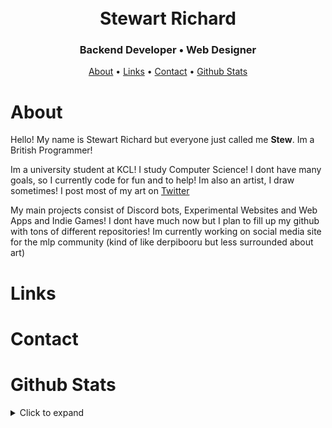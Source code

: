 <h1 align="center">
  <br>
    Stewart Richard
  <br>
</h1>

<h3 align="center">Backend Developer • Web Designer</h3>

<p align="center">
  <a href="#about">About</a>
  •
  <a href="#links">Links</a>
  •
  <a href="#contact">Contact</a>
  •
  <a href="#github-stats">Github Stats</a>
</p>

# About

Hello! My name is Stewart Richard but everyone just called me **Stew**. Im a British Programmer!

Im a university student at KCL! I study Computer Science! I dont have many goals, so I currently code for fun and to help!
Im also an artist, I draw sometimes! I post most of my art on [Twitter](https://twitter.com/YesImStew)

My main projects consist of Discord bots, Experimental Websites and Web Apps and Indie Games! I dont have much now but I plan to fill up my github with tons of different repositories! Im currently working on social media site for the mlp community (kind of like derpibooru but less surrounded about art)

# Links

# Contact

# Github Stats

<details>
  <summary>Click to expand</summary>
    <p align="center">
      <img src="https://github-readme-stats.vercel.app/api?username=BeephStew&theme=dark&icon_color=c29cff&title_color=c29cff&border_color=c29cff&bg_color=111&count_private=true&show_icons=true&include_all_commits=true">
      <br>
      <img src="https://github-readme-stats.vercel.app/api/top-langs/?username=BeephStew&title_color=c29cff&border_color=c29cff&bg_color=111&text_color=fff&count_private=true&layout=compact">
    </p>
</details>
